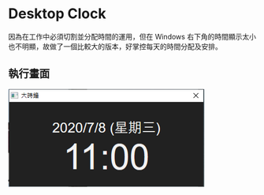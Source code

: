 # Desktop Clock

因為在工作中必須切割並分配時間的運用，但在 Windows 右下角的時間顯示太小也不明顯，故做了一個比較大的版本，好掌控每天的時間分配及安排。

## 執行畫面

<img src="result.png" />